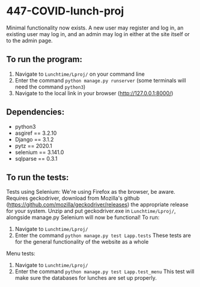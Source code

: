 # 447-COVID-lunch-proj

Minimal functionality now exists. A new user may register and log in, an existing user may log in, and an admin may log in either at the site itself or to the admin page.

## To run the program:
1. Navigate to `Lunchtime/Lproj/` on your command line
2. Enter the command `python manage.py runserver` (some terminals will need the command `python3`)
3. Navigate to the local link in your browser (http://127.0.0.1:8000/)

## Dependencies:
- python3
- asgiref == 3.2.10
- Django == 3.1.2
- pytz == 2020.1
- selenium == 3.141.0
- sqlparse == 0.3.1

## To run the tests:
Tests using Selenium:
We're using Firefox as the browser, be aware.
Requires geckodriver, download from Mozilla's github (https://github.com/mozilla/geckodriver/releases) the appropriate release for your system.
Unzip and put geckodriver.exe in `Lunchtime/Lproj/`, alongside manage.py
Selenium will now be functional!
To run:
1. Navigate to `Lunchtime/Lproj/`
2. Enter the command `python manage.py test Lapp.tests`
These tests are for the general functionality of the website as a whole

Menu tests:
1. Navigate to `Lunchtime/Lproj/`
2. Enter the command `python manage.py test Lapp.test_menu`
This test will make sure the databases for lunches are set up properly.
